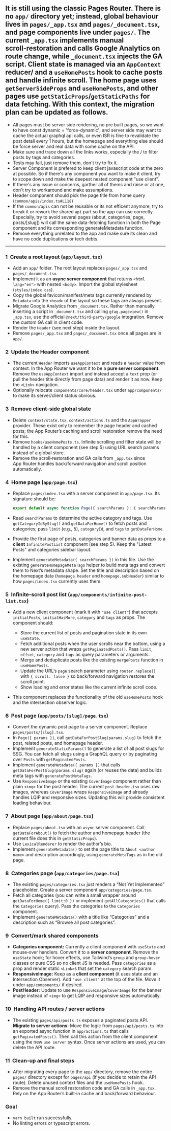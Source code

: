 ## It is still using the classic Pages Router. There is no `app/` directory yet; instead, global behaviour lives in `pages/_app.tsx` and `pages/_document.tsx`, and page components live under `pages/`. The current `_app.tsx` implements manual scroll‑restoration and calls Google Analytics on route change, while `_document.tsx` injects the GA script. Client state is managed via an `AppContext` reducer/ and a `useHomePosts` hook to cache posts and handle infinite scroll. The home page uses `getServerSideProps` and `useHomePosts`, and other pages use `getStaticProps`/`getStaticPaths` for data fetching. With this context, the migration plan can be updated as follows.

- All pages must be server side rendering, no pre built pages, so we want to have const dynamic = 'force-dynamic'; and server side may want to cache the actual graphql api calls, or even ISR is fine to revalidate the post detail every 1 hours, but the homepage and everything else should be force server and real data with some cache on the API.
- Make sure and trace down all the links works, especially the / to filter posts by tags and categories.
- Tests may fail, just remove them, don't try to fix it.
- Server Component is prefered to keep client javascript code at the zero at possible. So if there's any component you want to make it client, try to scope down and make the deepest nested component "use client".
- If there's any issue or concerns, garther all of thems and raise or at one, don't try to workaround and make assumptions.
- Header component should pick the page title from home query (`common/apis/index.ts#L118`)
- If the `common/apis` can not be reusable or its not efficent anymore, try to break it or rework the shared `api` part so the app can use correctly. Especially, try to avoid several pages (about, categories, page, posts/[slug]) will call the same data-fetching function in both the Page component and its corresponding generateMetadata function.
- Remove everything unrelated to the app and make sure its clean and have no code duplications or tech debts.

---

### 1  Create a root layout (`app/layout.tsx`)

- Add an `app/` folder. The root layout replaces `pages/_app.tsx` and `pages/_document.tsx`.
- Implement it as an **async server component** that returns `<html lang="en">` with nested `<body>`. Import the global stylesheet (`styles/index.css`).
- Copy the global favicon/manifest/meta tags currently rendered by `Metadata` into the `<head>` of the layout so these tags are always present.
- Migrate Google Analytics from `_document.tsx`. Rather than manually inserting a script in `_document.tsx` and calling `gtag.pageview()` in `_app.tsx`, use the official `@next/third‑party/google` integration. Remove the custom GA call in client code.
- Render the `Header` (see next step) inside the layout.
- Remove `pages/_app.tsx` and `pages/_document.tsx` once all pages are in `app/`.

### 2  Update the Header component

- The current `Header` imports `useAppContext` and reads a `header` value from context. In the App Router we want it to be a **pure server component**. Remove the `useAppContext` import and instead accept a `text` prop (or pull the header title directly from page data) and render it as now. Keep the `<Link>` navigation.
- Optionally relocate `components/core/header.tsx` under `app/components/` to make its server/client status obvious.

### 3  Remove client‑side global state

- Delete `context/state.tsx`, `context/actions.ts` and the `AppWrapper` provider. These exist only to remember the page header and cached posts; the App Router’s caching and scroll restoration remove the need for this.
- Remove `hooks/useHomePosts.ts`. Infinite scrolling and filter state will be handled by a client component (see step 5) using URL search params instead of a global store.
- Remove the scroll‑restoration and GA calls from `_app.tsx` since App Router handles back/forward navigation and scroll position automatically.

### 4  Home page (`app/page.tsx`)

- Replace `pages/index.tsx` with a server component in `app/page.tsx`. Its signature should be:

  ```ts
  export default async function Page({ searchParams }: { searchParams: { category?: string; tag?: string[]; page?: string; } }) { ... }
  ```

- Read `searchParams` to determine the active category and tags. Use `getCategoryIdBySlug()` and `getDataForHome()` to fetch posts and categories; pass `limit` (e.g., 5), `categoryId`, and `tags` to `getDataForHome`.

- Provide the first page of posts, categories and banner data as props to a **client** `InfinitePostList` component (see step 5). Keep the "Latest Posts" and categories sidebar layout.

- Implement `generateMetadata({ searchParams })` in this file. Use the existing `generateHomepageMetaTags` helper to build meta tags and convert them to Next’s metadata shape. Set the title and description based on the homepage data (`homepage.header` and `homepage.subHeader`) similar to how `pages/index.tsx` currently uses them.

### 5  Infinite‑scroll post list (`app/components/infinite-post-list.tsx`)

- Add a new client component (mark it with `"use client"`) that accepts `initialPosts`, `initialHasMore`, `category` and `tags` as props. The component should:

  - Store the current list of posts and pagination state in its own `useState`.
  - Fetch additional posts when the user scrolls near the bottom, using a new server action that wraps `getPaginatedPosts()`. Pass `limit`, `offset`, `category` and `tags` as query parameters or arguments.
  - Merge and deduplicate posts like the existing `mergePosts` function in `useHomePosts`.
  - Update the URL’s `page` search parameter using `router.replace()` with `{ scroll: false }` so back/forward navigation restores the scroll point.
  - Show loading and error states like the current infinite scroll code.

- This component replaces the functionality of the old `useHomePosts` hook and the intersection observer logic.

### 6  Post page (`app/posts/[slug]/page.tsx`)

- Convert the dynamic post page to a server component. Replace `pages/posts/[slug].tsx`.
- In `Page({ params })`, call `getDataForPostSlug(params.slug)` to fetch the post, related posts, and homepage header.
- Implement `generateStaticParams()` to generate a list of all post slugs for SSG. You can fetch all slugs using a GraphQL query or by paginating over `Posts` with `getPaginatedPosts`.
- Implement `generateMetadata({ params })` that calls `getDataForPostSlug(params.slug)` again (or reuses the data) and builds meta tags with `generatePostMetaTags`.
- Use `ResponsiveImage` or the existing `CoverImage` component rather than plain `<img>` for the post header. The current `post-header.tsx` uses raw images, whereas `CoverImage` wraps `ResponsiveImage` and already handles LQIP and responsive sizes. Updating this will provide consistent loading behaviour.

### 7  About page (`app/about/page.tsx`)

- Replace `pages/about.tsx` with an `async` server component. Call `getDataForAbout()` to fetch the author and homepage header (the current file does this in `getStaticProps`).
- Use `LexicalRenderer` to render the author’s bio.
- Implement `generateMetadata()` to set the page title to `About <author name>` and description accordingly, using `generateMetaTags` as in the old page.

### 8  Categories page (`app/categories/page.tsx`)

- The existing `pages/categories.tsx` just renders a “Not Yet Implemented” placeholder. Create a server component `app/categories/page.tsx`.
- Fetch all categories (you can write a small wrapper around `getDataForHome({ limit:0 })` or implement `getAllCategories()` that calls the `Categories` query). Pass the categories to the `Categories` component.
- Implement `generateMetadata()` with a title like “Categories” and a description such as “Browse all post categories”.

### 9  Convert/mark shared components

- **Categories component:** Currently a client component with `useState` and mouse‑over handlers. Convert it to a **server component**. Remove the `useState` hook; for hover effects, use Tailwind’s `group` and `group-hover` classes or pure CSS so no client JS is needed. Pass `categories` as a prop and render static `<Link>`s that set the `category` search param.
- **ResponsiveImage:** Keep as a **client component** (it uses state and an Intersection Observer). Add `"use client"` at the top of the file. Move it under `app/components/` if desired.
- **PostHeader:** Update to use `ResponsiveImage`/`CoverImage` for the banner image instead of `<img>` to get LQIP and responsive sizes automatically.

### 10  Handling API routes / server actions

- The existing `pages/api/posts.ts` exposes a paginated posts API. **Migrate to server actions:** Move the logic from `pages/api/posts.ts` into an exported async function in `app/actions.ts` that calls `getPaginatedPosts()`. Then call this action from the client component using the new `use server` syntax. Once server actions are used, you can delete the API route.

### 11  Clean‑up and final steps

- After migrating every page to the `app/` directory, remove the entire `pages/` directory except for `pages/api` (if you decide to retain the API route). Delete unused context files and the `useHomePosts` hook.
- Remove the manual scroll restoration code and GA calls in `_app.tsx`. Rely on the App Router’s built‑in cache and back/forward behaviour.

### Goal

- `yarn built` run successfully.
- No linting errors or typescript errors.
